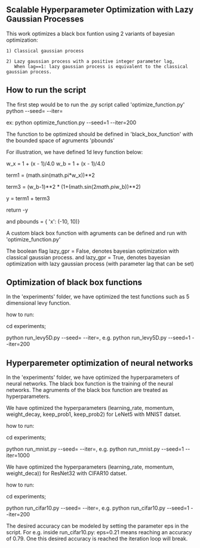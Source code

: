 ##  Scalable Hyperparameter Optimization with Lazy Gaussian Processes ##

This work optimizes a black box funtion using 2 variants of bayesian optimization:

    1) Classical gaussian process

    2) Lazy gaussian process with a positive integer parameter lag,
       When lag==1: lazy gaussian process is equivalent to the classical gaussian process.


## How to run the script

The first step would be to run the .py script called 'optimize_function.py'
python <pythonscript> --seed=<numseeds> --iter=<numiters>

ex: python optimize_function.py --seed=1 --iter=200


The function to be optimized should be defined in 'black_box_function' with
the bounded space of agruments 'pbounds'

For illustration, we have defined 1d levy function below:

w_x = 1 + (x - 1)/4.0
w_b = 1 + (x - 1)/4.0

term1 = (math.sin(math.pi*w_x))**2

term3 = (w_b-1)**2 * (1+(math.sin(2*math.pi*w_b))**2)

y = term1 + term3


return -y

and pbounds = { 'x': (-10, 10)}


A custom black box function with agruments can be defined and run with 'optimize_function.py'


The boolean flag lazy_gpr = False,  denotes bayesian optimization with classical gaussian process.
and lazy_gpr = True, denotes bayesian optimization with lazy gaussian process (with parameter lag that can be set)

##    Optimization of black box functions
In the 'experiments' folder, we have optimized the test functions such as 5 dimensional levy function.

how to run:

cd experiments;

python run_levy5D.py --seed=<numseeds> --iter=<numiters>, e.g. python run_levy5D.py --seed=1 --iter=200

## Hyperparemeter optimization of neural networks 

In the 'experiments' folder, we have optimized the hyperparameters of neural networks. The black box function is the training of
the neural networks. The agruments of the black box function are treated as hyperparameters.

We have optimized the hyperparameters (learning_rate, momentum, weight_decay, keep_prob1, keep_prob2) for LeNet5 with MNIST datset.

how to run:

cd experiments;

python run_mnist.py --seed=<numseeds> --iter=<numiters>, e.g. python run_mnist.py --seed=1 --iter=1000

We have optimized the hyperparameters (learning_rate, momentum, weight_deca)) for ResNet32 with CIFAR10 datset.

how to run:

cd experiments;

python run_cifar10.py --seed=<numseeds> --iter=<numiters>, e.g. python run_cifar10.py --seed=1 --iter=200

The desired accuracy can be modeled by setting the parameter eps in the script.
For e.g. inside run_cifar10.py:  eps=0.21 means reaching an accuracy of 0.79. One this desired accuracy is reached the
iteration loop will break. 
